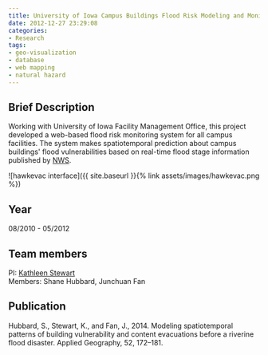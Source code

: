 ```yaml
---
title: University of Iowa Campus Buildings Flood Risk Modeling and Monitoring System
date: 2012-12-27 23:29:08
categories:
- Research
tags:
- geo-visualization
- database
- web mapping
- natural hazard 
---
```


## Brief Description
Working with University of Iowa Facility Management Office, this project developed a web-based flood risk monitoring system for all campus facilities. The system makes spatiotemporal prediction about campus buildings' flood vulnerabilities based on real-time flood stage information published by [NWS](https://forecast.weather.gov/MapClick.php?CityName=Iowa+City&state=IA&site=DVN&textField1=41.6583&textField2=-91.5351&e=0).

![hawkevac interface]({{ site.baseurl }}{% link assets/images/hawkevac.png %})  



## Year

08/2010 - 05/2012

## Team members

PI: [Kathleen Stewart](mailto:stewartk@umd.edu)  
Members: Shane Hubbard, Junchuan Fan


## Publication
Hubbard, S., Stewart, K., and Fan, J., 2014. Modeling spatiotemporal patterns of building vulnerability and content evacuations before a riverine flood disaster. Applied Geography, 52, 172–181.

